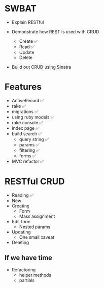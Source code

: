 # SWBAT
* Explain RESTful

* Demonstrate how REST is used with CRUD
  - Create  ✅
  - Read ✅
  - Update
  - Delete

* Build out CRUD using Sinatra

# Features
  * ActiveRecord ✅
  * rake ✅
  * migrations ✅
  * using ruby models ✅
  * rake console ✅
  * index page ✅
  * build search ✅
    * query string ✅
    * params ✅
    * filtering ✅
    * forms ✅
  * MVC refactor ✅

# RESTful CRUD
* Reading ✅
* New
* Creating
  * Form
  * Mass assignment
* Edit form
  * Nested params
* Updating
  * One small caveat
* Deleting

## If we have time
* Refactoring
  * helper methods
  * partials

